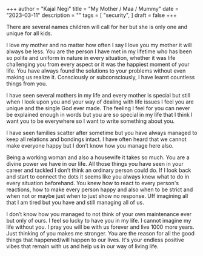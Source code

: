 +++
author = "Kajal Negi"
title = "My Mother / Maa / Mummy"
date = "2023-03-11"
description = ""
tags = [
    "security",
]
draft = false
+++


There are several names children will call for her but she is only one and unique for all kids.

I love my mother and no matter how often I say I love you my mother it will always be less. You are the person I have met in my lifetime who has been so polite and uniform in nature in every situation, whether it was life challenging you from every aspect or it was the happiest moment of your life. You have always found the solutions to your problems without even making us realize it. Consciously or subconsciously, I have learnt countless things from you.

I have seen several mothers in my life and every mother is special but still when I look upon you and your way of dealing with life issues I feel you are unique and the single God ever made. The feeling I feel for you can never be explained enough in words but you are so special in my life that I think I want you to be everywhere so I want to write something about you.

I have seen families scatter after sometime but you have always managed to keep all relations and bondings intact. I have often heard that we cannot make everyone happy but I don’t know how you manage here also.

Being a working woman and also a housewife it takes so much. You are a divine power we have in our life. All those things you have seen in your career and tackled I don’t think an ordinary person could do. If I look back and start to connect the dots it seems like you always knew what to do in every situation beforehand. You knew how to react to every person's reactions, how to make every person happy and also when to be strict and when not or maybe just when to just show no response. Uff imagining all that I am tired but you have and still managing all of us.

I don’t know how you managed to not think of your own maintenance ever but only of ours. I feel so lucky to have you in my life. I cannot imagine my life without you. I pray you will be with us forever and live 1000 more years. Just thinking of you makes me stronger. You are the reason for all the good things that happened/will happen to our lives. It's your endless positive vibes that remain with us and help us in our way of living life.